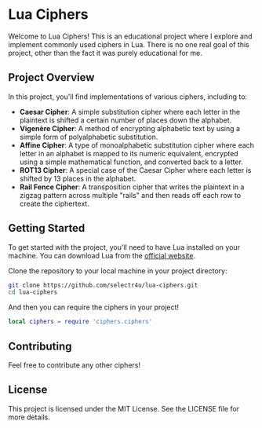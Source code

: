 # Lua Ciphers

Welcome to Lua Ciphers! This is an educational project where I explore and implement commonly used ciphers in Lua. There is no one real goal of this project, other than the fact it was purely educational for me.

## Project Overview

In this project, you'll find implementations of various ciphers, including to:

- **Caesar Cipher**: A simple substitution cipher where each letter in the plaintext is shifted a certain number of places down the alphabet.
- **Vigenère Cipher**: A method of encrypting alphabetic text by using a simple form of polyalphabetic substitution.
- **Affine Cipher**: A type of monoalphabetic substitution cipher where each letter in an alphabet is mapped to its numeric equivalent, encrypted using a simple mathematical function, and converted back to a letter.
- **ROT13 Cipher**: A special case of the Caesar Cipher where each letter is shifted by 13 places in the alphabet.
- **Rail Fence Cipher**: A transposition cipher that writes the plaintext in a zigzag pattern across multiple "rails" and then reads off each row to create the ciphertext.

## Getting Started

To get started with the project, you'll need to have Lua installed on your machine. You can download Lua from the [official website](https://www.lua.org/download.html).

Clone the repository to your local machine in your project directory:

```sh
git clone https://github.com/selectr4u/lua-ciphers.git
cd lua-ciphers
```

And then you can require the ciphers in your project!

```lua
local ciphers = require 'ciphers.ciphers'
```

## Contributing

Feel free to contribute any other ciphers!

## License
This project is licensed under the MIT License. See the LICENSE file for more details.
